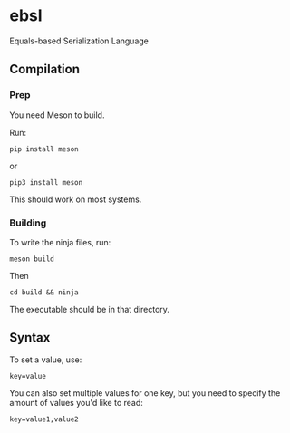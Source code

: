 # ebsl
Equals-based Serialization Language

## Compilation
### Prep
<!-- Add info about command usage -->
You need Meson to build.

Run:
```console
pip install meson
```
or
```console
pip3 install meson
```
This should work on most systems.

### Building
To write the ninja files, run:
```console
meson build
```
Then
```console
cd build && ninja
```
The executable should be in that directory.

## Syntax
To set a value, use:
```
key=value
```
You can also set multiple values for one key, but you need to specify the amount of values you'd like to read:
```
key=value1,value2
```
